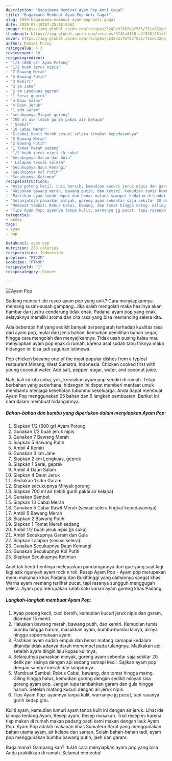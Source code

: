 ```yaml
---
description: "Bagaimana Membuat Ayam Pop Anti Gagal"
title: "Bagaimana Membuat Ayam Pop Anti Gagal"
slug: 1090-bagaimana-membuat-ayam-pop-anti-gagal
date: 2020-07-10T07:35:18.626Z
image: https://img-global.cpcdn.com/recipes/5242a31f6fe2f535/751x532cq70/ayam-pop-foto-resep-utama.jpg
thumbnail: https://img-global.cpcdn.com/recipes/5242a31f6fe2f535/751x532cq70/ayam-pop-foto-resep-utama.jpg
cover: https://img-global.cpcdn.com/recipes/5242a31f6fe2f535/751x532cq70/ayam-pop-foto-resep-utama.jpg
author: Daniel McCoy
ratingvalue: 4.3
reviewcount: 10
recipeingredient:
- "1/2 (600 gr) Ayam Potong"
- "1/2 buah jeruk nipis"
- "7 Bawang Merah"
- "5 Bawang Putih"
- "4 Kemiri"
- "3 cm Jahe"
- "2 cm Lengkuas geprek"
- "1 Serai geprek"
- "4 Daun Salam"
- "4 Daun Jeruk"
- "1 sdm Garam"
- "secukupnya Minyak goreng"
- "700 ml air lebih gurih pakai air kelapa"
- " Sambal"
- "10 Cabai Merah"
- "5 Cabai Rawit Merah sesuai selera tingkat kepedasannya"
- "5 Bawang Merah"
- "2 Bawang Putih"
- "1 Tomat Merah sedang"
- "1/2 buah jeruk nipis jk suka"
- "Secukupnya Garam dan Gula"
- " Lalapan sesuai selera"
- "Secukupnya Daun Kemangi"
- "Secukupnya Kol Putih"
- "Secukupnya Ketimun"
recipeinstructions:
- "Ayap potong kecil, cuci bersih, kemudian kucuri jeruk nipis dan garam, diamkan 15 menit."
- "Haluskan bawang merah, bawang putih, dan kemiri. Kemudian tumis bumbu hingga harum, masukkan ayam, bumbu-bumbu lainya, airnya hingga sepermukaan ayam."
- "Pastikan ayam sudah empuk dan benar matang samapai kedalam ditandai tidak adanya darah menempel pada tulangnya. Matikakan api, setelah ayam dingin lalu kupas kulitnya."
- "Selanjutnya panaskan minyak, goreng ayam sebentar saja sekitar 20 detik per sisinya dengan api sedang samapi kecil. Sajikan ayam pop dengan sambal merah dan lalapannya."
- "Membuat Sambal: Rebus Cabai, bawang, dan tomat hingga matng. Giling hingga halus, kemudian goreng dengan sedikit minyak sisa goreng ayam pop. Jangan lupa tambahkan garam dan gula hingga harum. Setelah matang kucuri dengan air jeruk nipis."
- "Tips Ayam Pop: ayamnya tanpa kulit, warnanya jg pucat, tapi rasanya gurih sedap gitu."
categories:
- Resep
tags:
- ayam
- pop

katakunci: ayam pop 
nutrition: 253 calories
recipecuisine: Indonesian
preptime: "PT22M"
cooktime: "PT49M"
recipeyield: "1"
recipecategory: Dinner

---
```



![Ayam Pop](https://img-global.cpcdn.com/recipes/5242a31f6fe2f535/751x532cq70/ayam-pop-foto-resep-utama.jpg)

Sedang mencari ide resep ayam pop yang unik? Cara menyiapkannya memang susah-susah gampang. Jika salah mengolah maka hasilnya akan hambar dan justru cenderung tidak enak. Padahal ayam pop yang enak selayaknya memiliki aroma dan cita rasa yang bisa memancing selera kita.

Ada beberapa hal yang sedikit banyak berpengaruh terhadap kualitas rasa dari ayam pop, mulai dari jenis bahan, kemudian pemilihan bahan segar, hingga cara mengolah dan menyajikannya. Tidak usah pusing kalau mau menyiapkan ayam pop enak di rumah, karena asal sudah tahu triknya maka hidangan ini bisa jadi suguhan istimewa.

Pop chicken became one of the most popular dishes from a typical restaurant Minang, West Sumatra, Indonesia. Chicken cooked first with young coconut water. Add salt, pepper, sugar, water, and coconut juice.


Nah, kali ini kita coba, yuk, kreasikan ayam pop sendiri di rumah. Tetap berbahan yang sederhana, hidangan ini dapat memberi manfaat untuk membantu menjaga kesehatan tubuhmu sekeluarga. Anda dapat membuat Ayam Pop menggunakan 25 bahan dan 6 langkah pembuatan. Berikut ini cara dalam membuat hidangannya.

<!--inarticleads1-->

##### Bahan-bahan dan bumbu yang diperlukan dalam menyiapkan Ayam Pop:

1. Siapkan 1/2 (600 gr) Ayam Potong
1. Gunakan 1/2 buah jeruk nipis
1. Gunakan 7 Bawang Merah
1. Siapkan 5 Bawang Putih
1. Ambil 4 Kemiri
1. Gunakan 3 cm Jahe
1. Siapkan 2 cm Lengkuas, geprek
1. Siapkan 1 Serai, geprek
1. Ambil 4 Daun Salam
1. Siapkan 4 Daun Jeruk
1. Sediakan 1 sdm Garam
1. Siapkan secukupnya Minyak goreng
1. Siapkan 700 ml air (lebih gurih pakai air kelapa)
1. Gunakan  Sambal:
1. Siapkan 10 Cabai Merah
1. Gunakan 5 Cabai Rawit Merah (sesuai selera tingkat kepedasannya)
1. Ambil 5 Bawang Merah
1. Siapkan 2 Bawang Putih
1. Siapkan 1 Tomat Merah sedang
1. Ambil 1/2 buah jeruk nipis (jk suka)
1. Ambil Secukupnya Garam dan Gula
1. Siapkan  Lalapan (sesuai selera):
1. Gunakan Secukupnya Daun Kemangi
1. Gunakan Secukupnya Kol Putih
1. Siapkan Secukupnya Ketimun


Anet tak henti-hentinya melepaskan pandangannya dari gue yang saat lagi lagi asik ngunyah ayam rock n roll. Resep Ayam Pop - Ayam pop merupakan menu makanan khas Padang dan Bukittinggi yang olahannya sangat khas. Warna ayam memang terlihat pucat, tapi rasanya sungguh menggugah selera. Ayam pop merupakan salah satu varian ayam goreng khas Padang. 

<!--inarticleads2-->

##### Langkah-langkah membuat Ayam Pop:

1. Ayap potong kecil, cuci bersih, kemudian kucuri jeruk nipis dan garam, diamkan 15 menit.
1. Haluskan bawang merah, bawang putih, dan kemiri. Kemudian tumis bumbu hingga harum, masukkan ayam, bumbu-bumbu lainya, airnya hingga sepermukaan ayam.
1. Pastikan ayam sudah empuk dan benar matang samapai kedalam ditandai tidak adanya darah menempel pada tulangnya. Matikakan api, setelah ayam dingin lalu kupas kulitnya.
1. Selanjutnya panaskan minyak, goreng ayam sebentar saja sekitar 20 detik per sisinya dengan api sedang samapi kecil. Sajikan ayam pop dengan sambal merah dan lalapannya.
1. Membuat Sambal: Rebus Cabai, bawang, dan tomat hingga matng. Giling hingga halus, kemudian goreng dengan sedikit minyak sisa goreng ayam pop. Jangan lupa tambahkan garam dan gula hingga harum. Setelah matang kucuri dengan air jeruk nipis.
1. Tips Ayam Pop: ayamnya tanpa kulit, warnanya jg pucat, tapi rasanya gurih sedap gitu.


Kuliti ayam, kemudian lumuri ayam tanpa kulit ini dengan air jeruk. Lihat ide lainnya tentang Ayam, Resep ayam, Resep masakan. Trial resep ini karena tiap makan di rumah makan padang pasti kami makan dengan lauk Ayam Pop. Ayam Pop adalah makanan khas Sumatera Barat yang menggunakan bahan utama ayam, air kelapa dan santan. Selain bahan-bahan tadi, ayam pop menggunakan bumbu bawang putih, jaeh dan garam. 

Bagaimana? Gampang kan? Itulah cara menyiapkan ayam pop yang bisa Anda praktikkan di rumah. Selamat mencoba!
